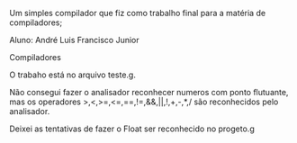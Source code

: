 Um simples compilador que fiz como trabalho final para a matéria de compiladores;



Aluno: André Luis Francisco Junior

Compiladores

O trabaho está no arquivo teste.g.

Não consegui fazer o analisador reconhecer numeros com ponto flutuante, 
mas os operadores >,<,>=,<=,==,!=,&&,||,!,+,-,*,/ são reconhecidos pelo 
analisador.

Deixei as tentativas de fazer o Float ser reconhecido no progeto.g


